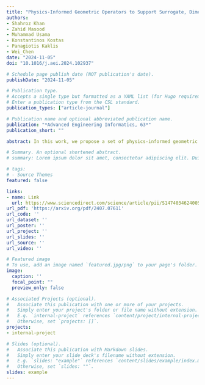 ```yaml
---
title: "Physics-Informed Geometric Operators to Support Surrogate, Dimension Reduction and Generative Models for Engineering Design"
authors:
- Shahroz Khan
- Zahid Masood
- Muhammad Usama
- Konstantinos Kostas
- Panagiotis Kaklis
- Wei_Chen
date: "2024-11-05"
doi: "10.1016/j.aei.2024.102937"

# Schedule page publish date (NOT publication's date).
publishDate: "2024-11-05"

# Publication type.
# Accepts a single type but formatted as a YAML list (for Hugo requirements).
# Enter a publication type from the CSL standard.
publication_types: ["article-journal"]

# Publication name and optional abbreviated publication name.
publication: "*Advanced Engineering Informatics, 63*"
publication_short: ""

abstract: In this work, we propose a set of physics-informed geometric operators (GOs) to enrich the geometric data provided for training surrogate/discriminative models, dimension reduction, and generative models, typically employed for performance prediction, dimension reduction, and creating data-driven parameterisations, respectively. However, as both the input and output streams of these models consist of low-level shape representations, they often fail to capture shape characteristics essential for performance analyses. Therefore, the proposed GOs exploit the differential and integral properties of shapes--accessed through Fourier descriptors, curvature integrals, geometric moments, and their invariants--to infuse high-level intrinsic geometric information and physics into the feature vector used for training, even when employing simple model architectures or low-level parametric descriptions. We showed that for surrogate modelling, along with the inclusion of the notion of physics, GOs enact regularisation to reduce over-fitting and enhance generalisation to new, unseen designs. Furthermore, through extensive experimentation, we demonstrate that for dimension reduction and generative models, incorporating the proposed GOs enriches the training data with compact global and local geometric features. This significantly enhances the quality of the resulting latent space, thereby facilitating the generation of valid and diverse designs. Lastly, we also show that GOs can enable learning parametric sensitivities to a great extent. Consequently, these enhancements accelerate the convergence rate of shape optimisers towards optimal solutions.

# Summary. An optional shortened abstract.
# summary: Lorem ipsum dolor sit amet, consectetur adipiscing elit. Duis posuere tellus ac convallis placerat. Proin tincidunt magna sed ex sollicitudin condimentum.

# tags:
# - Source Themes
featured: false

links:
- name: Link
  url: https://www.sciencedirect.com/science/article/pii/S1474034624005883
url_pdf: 'https://arxiv.org/pdf/2407.07611'
url_code: ''
url_dataset: ''
url_poster: ''
url_project: ''
url_slides: ''
url_source: ''
url_video: ''

# Featured image
# To use, add an image named `featured.jpg/png` to your page's folder. 
image:
  caption: ''
  focal_point: ""
  preview_only: false

# Associated Projects (optional).
#   Associate this publication with one or more of your projects.
#   Simply enter your project's folder or file name without extension.
#   E.g. `internal-project` references `content/project/internal-project/index.md`.
#   Otherwise, set `projects: []`.
projects:
- internal-project

# Slides (optional).
#   Associate this publication with Markdown slides.
#   Simply enter your slide deck's filename without extension.
#   E.g. `slides: "example"` references `content/slides/example/index.md`.
#   Otherwise, set `slides: ""`.
slides: example
---
```


